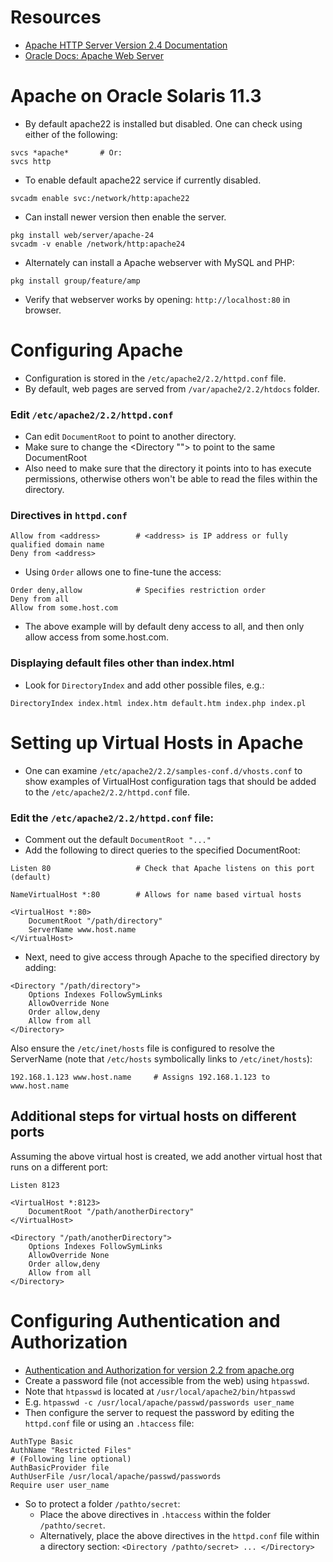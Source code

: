 # Resources
- [Apache HTTP Server Version 2.4 Documentation](http://httpd.apache.org/docs/2.4/)
- [Oracle Docs: Apache Web Server](https://docs.oracle.com/cd/E53394_01/html/E54831/gnvhs.html)

# Apache on Oracle Solaris 11.3
- By default apache22 is installed but disabled. One can check using either of the following:
```
svcs *apache*       # Or:
svcs http
```
- To enable default apache22 service if currently disabled.
```
svcadm enable svc:/network/http:apache22
```
- Can install newer version then enable the server.
```
pkg install web/server/apache-24
svcadm -v enable /network/http:apache24
```
- Alternately can install a Apache webserver with MySQL and PHP:
```
pkg install group/feature/amp
```
- Verify that webserver works by opening: `http://localhost:80` in browser.

# Configuring Apache
- Configuration is stored in the `/etc/apache2/2.2/httpd.conf` file.
- By default, web pages are served from `/var/apache2/2.2/htdocs` folder.

### Edit `/etc/apache2/2.2/httpd.conf`

- Can edit `DocumentRoot` to point to another directory.
- Make sure to change the <Directory ""> to point to the same DocumentRoot
- Also need to make sure that the directory it points into to has execute permissions, otherwise others won't be able to read the files within the directory.

### Directives in `httpd.conf`
```
Allow from <address>        # <address> is IP address or fully qualified domain name
Deny from <address>
```
- Using `Order` allows one to fine-tune the access:
```
Order deny,allow            # Specifies restriction order
Deny from all
Allow from some.host.com
```
- The above example will by default deny access to all, and then only allow access from some.host.com.

### Displaying default files other than index.html
- Look for `DirectoryIndex` and add other possible files, e.g.:

```
DirectoryIndex index.html index.htm default.htm index.php index.pl
```

# Setting up Virtual Hosts in Apache
- One can examine `/etc/apache2/2.2/samples-conf.d/vhosts.conf` to show examples of VirtualHost configuration tags that should be added to the `/etc/apache2/2.2/httpd.conf` file.

### Edit the `/etc/apache2/2.2/httpd.conf` file:

- Comment out the default `DocumentRoot "..."`
- Add the following to direct queries to the specified DocumentRoot:

```
Listen 80                   # Check that Apache listens on this port (default)

NameVirtualHost *:80        # Allows for name based virtual hosts

<VirtualHost *:80>
    DocumentRoot "/path/directory"
    ServerName www.host.name
</VirtualHost>
```

- Next, need to give access through Apache to the specified directory by adding:

```
<Directory "/path/directory">
    Options Indexes FollowSymLinks
    AllowOverride None
    Order allow,deny
    Allow from all
</Directory>
```

Also ensure the `/etc/inet/hosts` file is configured to resolve the ServerName (note that `/etc/hosts` symbolically links to `/etc/inet/hosts`):

```
192.168.1.123 www.host.name     # Assigns 192.168.1.123 to www.host.name
```

## Additional steps for virtual hosts on different ports

Assuming the above virtual host is created, we add another virtual host that runs on a different port:

```
Listen 8123

<VirtualHost *:8123>
    DocumentRoot "/path/anotherDirectory"
</VirtualHost>

<Directory "/path/anotherDirectory">
    Options Indexes FollowSymLinks
    AllowOverride None
    Order allow,deny
    Allow from all
</Directory>

```


# Configuring Authentication and Authorization
- [Authentication and Authorization for version 2.2 from apache.org](http://httpd.apache.org/docs/2.2/howto/auth.html)
- Create a password file (not accessible from the web) using `htpasswd`.
- Note that `htpasswd` is located at `/usr/local/apache2/bin/htpasswd`
- E.g. `htpasswd -c /usr/local/apache/passwd/passwords user_name`
- Then configure the server to request the password by editing the `httpd.conf` file or using an `.htaccess` file:
```
AuthType Basic
AuthName "Restricted Files"
# (Following line optional)
AuthBasicProvider file
AuthUserFile /usr/local/apache/passwd/passwords
Require user user_name
```
- So to protect a folder `/pathto/secret`:
    - Place the above directives in `.htaccess` within the folder `/pathto/secret`.
    - Alternatively, place the above directives in the `httpd.conf` file within a directory section: `<Directory /pathto/secret> ... </Directory>`
